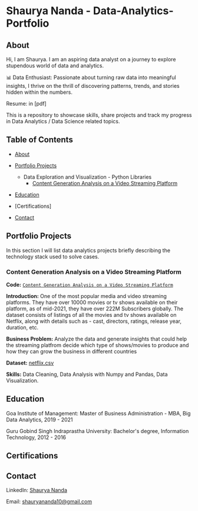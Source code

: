 # Shaurya Nanda  - Data-Analytics-Portfolio

## About

Hi, I am Shaurya. I am an aspiring data analyst on a journey to explore stupendous world of data and analytics.

📊 Data Enthusiast: Passionate about turning raw data into meaningful insights, I thrive on the thrill of discovering patterns, trends, and stories hidden within the numbers.


Resume: in [pdf]

This is a repository to showcase skills, share projects and track my progress in Data Analytics / Data Science related topics.


## Table of Contents

- [About](https://github.com/shauryananda/Data-Analytics-Portfolio/blob/main/README.md#about)

- [Portfolio Projects](https://github.com/shauryananda/Data-Analysis-Portfolio/blob/main/README.md#portfolio-projects)

   - Data Exploration and Visualization - Python Libraries
     - [Content Generation Analysis on a Video Streaming Platform](https://github.com/shauryananda/Portfolio-Projects/blob/main/Data%20Exploration%20and%20Visualisation/Content%20Generation%20Analysis%20on%20a%20Video%20Streaming%20Platform.ipynb)



- [Education](https://github.com/shauryananda/Data-Analytics-Portfolio/blob/main/README.md#education)

- [Certifications]
  
- [Contact](https://github.com/shauryananda/Data-Analytics-Portfolio/blob/main/README.md#contact)

## Portfolio Projects
In this section I will list data analytics projects briefly describing the technology stack used to solve cases.

### Content Generation Analysis on a Video Streaming Platform
**Code:** [`Content Generation Analysis on a Video Streaming Platform`](https://github.com/shauryananda/Portfolio-Projects/blob/main/Data%20Exploration%20and%20Visualisation/Content%20Generation%20Analysis%20on%20a%20Video%20Streaming%20Platform.ipynb)

**Introduction:**  One of the most popular media and video streaming platforms. They have over 10000 movies or tv shows available on their platform, as of mid-2021, they have over 222M Subscribers globally. The dataset consists of listings of all the movies and tv shows available on Netflix, along with details such as - cast, directors, ratings, release year, duration, etc.

**Business Problem:** Analyze the data and generate insights that could help the streaming platfrom decide which type of shows/movies to produce and how they can grow the business in different countries

**Dataset:** [netflix.csv](https://github.com/shauryananda/Portfolio-Projects/blob/main/Data%20Exploration%20and%20Visualisation/netflix.csv)

**Skills:** Data Cleaning, Data Analysis with Numpy and Pandas, Data Visualization.


## Education

Goa Institute of Management: Master of Business Administration - MBA, Big Data Analytics, 2019 - 2021

Guru Gobind Singh Indraprastha University: Bachelor's degree, Information Technology, 2012 - 2016


## Certifications


## Contact

LinkedIn: [Shaurya Nanda](https://www.linkedin.com/in/shaurya-nanda/)

Email: shauryananda10@gmail.com

